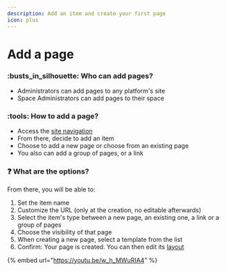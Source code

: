 ```yaml
---
description: Add an item and create your first page
icon: plus
---
```


# Add a page

### :busts\_in\_silhouette: Who can add pages?

* Administrators can add pages to any platform's site
* Space Administrators can add pages to their space

### &#x20;:tools: How to add a page?

* Access the [site navigation](edit-navigation.md)
* From there, decide to add an item
* Choose to add a new page or choose from an existing page
* You also can add a group of pages, or a link

### :question: What are the options?

From there, you will be able to:

1. Set the item name
2. Customize the URL (only at the creation, no editable afterwards)
3. Select the item's type between a new page, an existing one, a link or a group of pages
4. Choose the visibility of that page
5. When creating a new page, select a template from the list
6. Confirm: Your page is created. You can then edit its [layout](edit-page-layout.md)



{% embed url="https://youtu.be/w_h_MWuRIA4" %}

